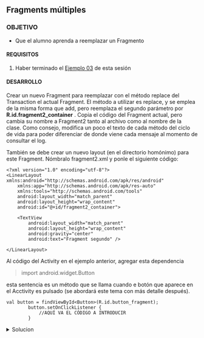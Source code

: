  ## Fragments múltiples

### OBJETIVO 

- Que el alumno aprenda a reemplazar un Fragmento

#### REQUISITOS 

1. Haber terminado el [Ejemplo 03](/../../tree/master/Sesion-03/Ejemplo-03) de esta sesión

#### DESARROLLO

Crear un nuevo Fragment para reemplazar con el método replace del Transaction el actual Fragment. El método a utilizar es replace, y se emplea de la misma forma que add, pero reemplaza el segundo parámetro por **R.id.fragment2_container** . Copia el código del Fragment actual, pero cambia su nombre a Fragment2 tanto al archivo como al nombre de la clase. Como consejo, modifica un poco el texto de cada método del ciclo de vida para poder diferenciar de donde viene cada mensaje al momento de consultar el log. 

También se debe crear un nuevo layout (en el directorio homónimo) para este Fragment. Nómbralo fragment2.xml y ponle el siguiente código: 
```
<?xml version="1.0" encoding="utf-8"?>
<LinearLayout xmlns:android="http://schemas.android.com/apk/res/android"
    xmlns:app="http://schemas.android.com/apk/res-auto"
    xmlns:tools="http://schemas.android.com/tools"
    android:layout_width="match_parent"
    android:layout_height="wrap_content"
    android:id="@+id/fragment2_container">

    <TextView
        android:layout_width="match_parent"
        android:layout_height="wrap_content"
        android:gravity="center"
        android:text="Fragment segundo" />

</LinearLayout>
```

Al código del Activity en el ejemplo anterior, agregar esta dependencia

>import android.widget.Button

esta sentencia es un método que se llama cuando e botón que aparece en el Acctivity es pulsado (se abordará este tema con más detalle después).

```
val button = findViewById<Button>(R.id.button_fragment);
        button.setOnClickListener {
            //AQUÍ VA EL CÓDIGO A INTRODUCIR
        }
```

<details>
	<summary>Solucion</summary>
	
```
val newFragment = Fragment2() //llamando al nuevo fragmento
val transaction = supportFragmentManager.beginTransaction() //obteniendo el objeto Transaction
transaction.replace(android.R.id.content, newFragment) //reemplazando el viejo fragment con el nuevo
transaction.addToBackStack(null) //añadiendo la Transacción a un stack
transaction.commit() //ejecutando los cambios
```

</details> 


